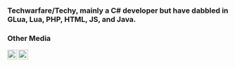### Techwarfare/Techy, mainly a C# developer but have dabbled in GLua, Lua, PHP, HTML, JS, and Java.

### Other Media
[<img align="left" alt="Techy" width="22px" src="https://cdn.jsdelivr.net/npm/simple-icons@v3/icons/steam.svg" />][steam]
[<img align="left" alt="Techy" width="22px" src="https://cdn.jsdelivr.net/npm/simple-icons@v3/icons/discord.svg" />][discord] 
<br />

[steam]: https://steamcommunity.com/id/TheRealTechy/

[discord]: https://discord.gg/avZ3y8E

<!--
**techwarfare/techwarfare** is a ✨ _special_ ✨ repository because its `README.md` (this file) appears on your GitHub profile.
-->
